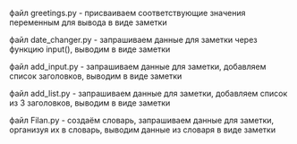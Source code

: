 файл greetings.py - присваиваем соответствующие значения переменным для вывода в виде заметки

файл date_changer.py - запрашиваем данные для заметки через функцию input(), выводим в виде заметки 

файл add_input.py - запрашиваем данные для заметки, добавляем список заголовков, выводим в виде заметки

файл add_list.py - запрашиваем данные для заметки, добавляем список из 3 заголовков, выводим в виде заметки

файл Filan.py - создаём словарь, запрашиваем данные для заметки, организуя их в словарь, выводим данные из словаря в виде заметки
